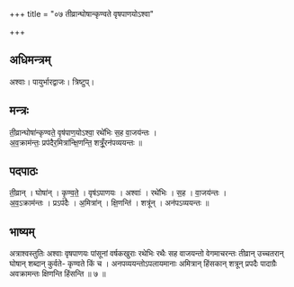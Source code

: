 +++
title = "०७ तीव्रान्घोषान्कृण्वते वृषपाणयोऽश्वा"

+++
## अधिमन्त्रम्
अश्वाः। पायुर्भारद्वाजः। त्रिष्टुप्।

## मन्त्रः
ती॒व्रान्घोषा॑न्कृण्वते॒ वृष॑पाण॒योऽश्वा॒ रथे॑भिः स॒ह वा॒जय॑न्तः ।  
अ॒व॒क्राम॑न्तः॒ प्रप॑दैर॒मित्रा॑न्क्षि॒णन्ति॒ शत्रूँ॒रन॑पव्ययन्तः ॥

## पदपाठः
ती॒व्रान् । घोषा॑न् । कृ॒ण्व॒ते॒ । वृष॑ऽपाणयः । अश्वाः॑ । रथे॑भिः । स॒ह । वा॒जय॑न्तः ।  
अ॒व॒ऽक्राम॑न्तः । प्रऽप॑दैः । अ॒मित्रा॑न् । क्षि॒णन्ति॑ । शत्रू॑न् । अन॑पऽव्ययन्तः ॥

## भाष्यम्
अत्राश्वस्तुतिः अश्वाः वृषपाणयः पांसूनां वर्षकखुराः रथेभिः रथैः सह वाजयन्तो वेगमाचरन्तः तीव्रान् उच्चतरान् घोषान् शब्दान् कुर्वते- कृण्वते किं च । अनपव्ययन्तोऽपलायमानाः अमित्रान् हिंसकान् शत्रून् प्रपदैः पादाग्रैः अवक्रामन्तः क्षिणन्ति हिंसन्ति ॥ ७ ॥